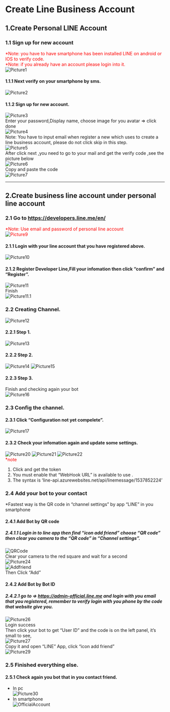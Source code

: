 # Create Line Business Account
## 1.Create Personal LINE Account
### 1.1 Sign up for new account
<span style="color:red">*Note: you have to have smartphone has been installed LINE on android or IOS to verify code.<br/>*Note: if you already have an account please login into it. </span>
<br/>
![Picture1](https://i.imgur.com/CsNc9PH.png)
#### 1.1.1 Next verify on your smartphone by sms.
![Picture2](https://i.imgur.com/a5xSJHp.png)
#### 1.1.2 Sign up for new account.
![Picture3](https://i.imgur.com/VmAUI88.png)
<br/>
Enter your password,Display name, choose image for you avatar => click done
<br/>
![Picture4](https://i.imgur.com/2VZwx8D.png)
<br/>
Note: You have to input email when register a new which uses to create a line business account, please do not click skip in this step.
<br/>
![Picture5](https://i.imgur.com/CflyW3s.png)
<br/>
After click next ,you need to go to your mail and get the verify code ,see the picture below
<br/>
![Picture6](https://i.imgur.com/njDvuFr.png)
<br/>
Copy and paste the code
<br/>
![Picture7](https://i.imgur.com/zSljwst.png)

-----------------------------
## 2.Create business line account under personal line account 
### 2.1 Go to https://developers.line.me/en/
<span style="color:red">*Note: Use email and password of personal line account</spna>
<br/>
![Picture9](https://i.imgur.com/quLDpz2.png)
#### 2.1.1 Login with your line account that you have registered above.
![Picture10](https://i.imgur.com/WC6XILd.png)
#### 2.1.2 Register Developer Line,Fill your infomation then click “confirm” and “Register”.
![Picture11](https://i.imgur.com/FPvhnA0.png)
<br/>
Finish
<br/>
![Picture11.1](https://i.imgur.com/kpqp2PC.png)
### 2.2 Creating Channel.
![Picture12](https://i.imgur.com/MKCIpoa.png)
#### 2.2.1 Step 1.
![Picture13](https://i.imgur.com/MfVXNz2.png)
#### 2.2.2 Step 2.
![Picture14](https://i.imgur.com/qAKJRBI.png)
![Picture15](https://i.imgur.com/WzkvNJW.png)
#### 2.2.3 Step 3.
Finish and checking again your bot 
<br/>
![Picture16](https://i.imgur.com/VXRSnHz.png)
### 2.3 Config the channel.
#### 2.3.1 Click “Configuration not yet compelete”.
![Picture17](https://i.imgur.com/tJYk5zG.png)
#### 2.3.2 Check your infomation again and update some settings.
![Picture20](https://i.imgur.com/NMGoS9N.png)
![Picture21](https://i.imgur.com/Ra6T3hH.png)
![Picture22](https://i.imgur.com/mUabA8Q.png)
<br/>
<span style="color:red">*note</span>
1. Click and get the token
2. You must enable that “WebHook URL” is available to use .
3. The syntax is ‘line-api.azurewebsites.net/api/linemessage/1537852224’
### 2.4 Add your bot to your contact
*Fastest way is the QR code in “channel settings” by app “LINE” in you smartphone
#### 2.4.1 Add Bot by QR code
##### 2.4.1.1 Login in to line app then find “icon add friend” choose “QR code” then clear you camera to the “QR code” in “Channel settings”.
![QRCode](https://i.imgur.com/1akComS.png)
<br/>
Clear your camera to the red square and wait for a second
<br/>
![Picture24](https://i.imgur.com/5v02xCV.png)
<br/>
![Addfriend](https://i.imgur.com/qZXxjLK.png)
<br/>
Then Click “Add”
#### 2.4.2 Add Bot by Bot ID
##### 2.4.2.1 go to => https://admin-official.line.me and login with you email that you registered, remember to verify login with you phone by the code that website give you.
![Picture26](https://i.imgur.com/2VdMiLc.png)
<br/>
Login success
<br/>
Then click your bot to get “User ID” and the code is on the left panel, it’s small 	to see,
<br/>
![Picture27](https://i.imgur.com/nmj0v5h.png)
<br/>
Copy it and open “LINE” App, click “icon add friend”
<br/>
![Picture29](https://i.imgur.com/7qbLET3.png)
### 2.5 Finished everything else.
#### 2.5.1 Check again you bot that in you contact friend.
- In pc <br/>
![Picture30](https://i.imgur.com/n1COVCY.png)
- In smartphone <br/>
![OfficialAccount](https://i.imgur.com/TslK2eN.png)


























